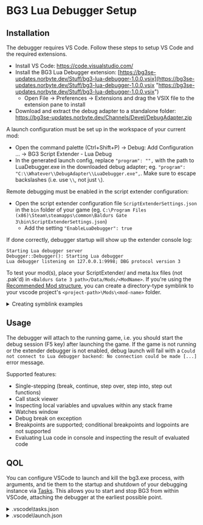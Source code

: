 # BG3 Lua Debugger Setup

## Installation

The debugger requires VS Code. Follow these steps to setup VS Code and the required extensions.

- Install VS Code: https://code.visualstudio.com/
- Install the BG3 Lua Debugger extension: [https://bg3se-updates.norbyte.dev/Stuff/bg3-lua-debugger-1.0.0.vsix](https://bg3se-updates.norbyte.dev/Stuff/bg3-lua-debugger-1.0.0.vsix "https://bg3se-updates.norbyte.dev/Stuff/bg3-lua-debugger-1.0.0.vsix")
	- Open File -> Preferences -> Extensions and drag the VSIX file to the extension pane to install
- Download and extract the debug adapter to a standalone folder: https://bg3se-updates.norbyte.dev/Channels/Devel/DebugAdapter.zip

A launch configuration must be set up in the workspace of your current mod:

 - Open the command palette (Ctrl+Shift+P) -> Debug: Add Configuration ... -> BG3 Script Extender - Lua Debug
 - In the generated launch config, replace `"program": "",` with the path to LuaDebugger.exe in the downloaded debug adapter; eg. `"program": "C:\\Whatever\\DebugAdapter\\LuaDebugger.exe",`. Make sure to escape backslashes (i.e. use `\\`, not just `\`).

Remote debugging must be enabled in the script extender configuration:

 - Open the script extender configuration file `ScriptExtenderSettings.json` in the `bin` folder of your game (eg. `C:\Program Files (x86)\Steam\steamapps\common\Baldurs Gate 3\bin\ScriptExtenderSettings.json`)
	 - Add the setting `"EnableLuaDebugger": true`

If done correctly, debugger startup will show up the extender console log:

```
Starting Lua debugger server
Debugger::Debugger(): Starting Lua debugger
Lua debugger listening on 127.0.0.1:9998; DBG protocol version 3
```

To test your mod(s), place your ScriptExtender/ and meta.lsx files (not .pak'd) in `<Baldurs Gate 3 path>/Data/Mods/<ModName>`. If you're using the [Recommended Mod structure](https://github.com/ShinyHobo/BG3-Modders-Multitool/wiki/Mod-Workspace-Structure), you can create a directory-type symblink to your vscode project's `<project-path>\Mods\<mod-name>` folder.

<details>
<summary>Creating symblink examples</summary>
	
Windows CMD (Not Powershell):
```shell
 mklink /D "<BG3 Install Path>\Data\Mods\<ModName>" "<VSCodes Project Path>\Mods\<ModName>"
```

Unix Shell:
```shell
ln -s <VSCodes Project Path>/Mods/<ModName>/ <BG3 Install Path>/Data/Mods/
```
 
</details>

## Usage

The debugger will attach to the running game, i.e. you should start the debug session (F5 key) after launching the game. If the game is not running or the extender debugger is not enabled, debug launch will fail with a `Could not connect to Lua debugger backend: No connection could be made [...]` error message.

Supported features:

 - Single-stepping (break, continue, step over, step into, step out functions)
 - Call stack viewer
 - Inspecting local variables and upvalues within any stack frame
 - Watches window
 - Debug break on exception
 - Breakpoints are supported; conditional breakpoints and logpoints are not supported
 - Evaluating Lua code in console and inspecting the result of evaluated code

## QOL
You can configure VSCode to launch and kill the bg3.exe process, with arguments, and tie them to the startup and shutdown of your debugging instance via [Tasks](https://code.visualstudio.com/Docs/editor/tasks). This allows you to start and stop BG3 from within VSCode, attaching the debugger at the earliest possible point.
<details>
<summary>.vscode\tasks.json</summary>
	
```json 
{
	// See https://go.microsoft.com/fwlink/?LinkId=733558
	// for the documentation about the tasks.json format
	"version": "2.0.0",
	"tasks": [
		{
			"label": "bg3Continue",
			"type": "shell",
			"windows": {
				"command": "Start-Process",
				"args": [
					"-FilePath",
					"<BG3 Install Path>\\bin\\bg3.exe",
					"-ArgumentList",
					"-continueGame --skip-launcher", // Starts the last game you had loaded automagically
					"-WorkingDirectory",
					"<BG3 Install Path>\\bin"
				],
				"options": {
					"shell": {
						"executable": "C:\\Windows\\System32\\WindowsPowerShell\\v1.0\\powershell.exe"
					}
				},
			}
		},
		{
			"label": "bg3Kill",
			"type": "shell",
			"windows": {
				"command": "taskkill",
				"args": [
					"/IM",
					"bg3.exe"
				],
				"options": {
					"shell": {
						"executable": "C:\\Windows\\System32\\WindowsPowerShell\\v1.0\\powershell.exe"
					}
				},
			}
		}
	]
}
```
</details>

<details>
<summary>.vscode\launch.json</summary>
<Section hyperlinks don't work inside a details block>
	
Follow process outlined in the [Installation Section](https://github.com/Norbyte/bg3se/blob/main/Docs/Debugger.md#installation) section first, then modify the configurations block to the include the following fields:
	
```json
	...
	"configurations": [
		{
			"preLaunchTask": "bg3Continue",
			"postDebugTask": "bg3Kill",
			"internalConsoleOptions": "openOnSessionStart",
                        ...
```

</details>
